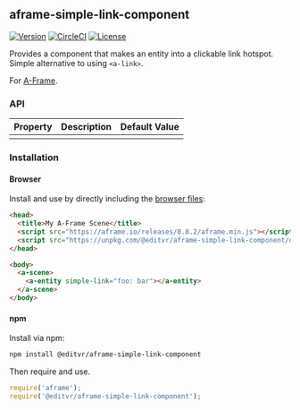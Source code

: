 ## aframe-simple-link-component

[![Version](http://img.shields.io/npm/v/@editvr/aframe-simple-link-component.svg?style=flat-square)](https://npmjs.org/package/aframe-dialog-popup-component)
[![CircleCI](http://img.shields.io/circleci/project/github/EditVR/aframe-simple-link-component.svg?style=flat-square)](https://npmjs.org/package/@editvr/aframe-dialog-popup-component)
[![License](http://img.shields.io/npm/l/@editvr/aframe-simple-link-component.svg?style=flat-square)](https://npmjs.org/package/aframe-dialog-popup-component)

Provides a component that makes an entity into a clickable link hotspot. Simple alternative to using `<a-link>`.

For [A-Frame](https://aframe.io).

### API

| Property | Description | Default Value |
| -------- | ----------- | ------------- |
|          |             |               |

### Installation

#### Browser

Install and use by directly including the [browser files](dist):

```html
<head>
  <title>My A-Frame Scene</title>
  <script src="https://aframe.io/releases/0.8.2/aframe.min.js"></script>
  <script src="https://unpkg.com/@editvr/aframe-simple-link-component/dist/aframe-simple-link-component.min.js"></script>
</head>

<body>
  <a-scene>
    <a-entity simple-link="foo: bar"></a-entity>
  </a-scene>
</body>
```

#### npm

Install via npm:

```bash
npm install @editvr/aframe-simple-link-component
```

Then require and use.

```js
require('aframe');
require('@editvr/aframe-simple-link-component');
```
